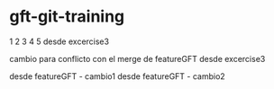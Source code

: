 # gft-git-training

1
2
3
4
5
desde excercise3

cambio para conflicto con el merge de featureGFT
desde excercise3

desde featureGFT - cambio1
desde featureGFT - cambio2